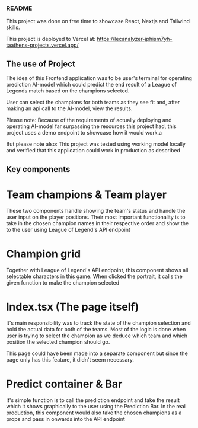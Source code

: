 ### README

This project was done on free time to showcase React, Nextjs and Tailwind skills.

This project is deployed to Vercel at: https://lecanalyzer-jphism7yh-taathens-projects.vercel.app/

## The use of Project

The idea of this Frontend application was to be user's terminal for operating prediction AI-model which could predict the end result of a League of Legends match based on the champions selected.

User can select the champions for both teams as they see fit and, after making an api call to the AI-model, view the results.

Please note: Because of the requirements of actually deploying and operating AI-model far surpassing the resources this project had, this project uses a demo endpoint to showcase how it would work.a

But please note also: This project was tested using working model locally and verified that this application could work in production as described

## Key components

# Team champions & Team player

These two components handle showing the team's status and handle the user input on the player positions. Their most important functionality is to take in the chosen champion names in their respective order and show the to the user using League of Legend's API endpoint

# Champion grid

Together with League of Legend's API endpoint, this component shows all selectable characters in this game. When clicked the portrait, it calls the given function to make the champion selected

# Index.tsx (The page itself)

It's main responsibility was to track the state of the champion selection and hold the actual data for both of the teams. Most of the logic is done when user is trying to select the champion as we deduce which team and which position the selected champion should go.

This page could have been made into a separate component but since the page only has this feature, it didn't seem necessary.

# Predict container & Bar

It's simple function is to call the prediction endpoint and take the result which it shows graphically to the user using the Prediction Bar. In the real production, this component would also take the chosen champions as a props and pass in onwards into the API endpoint
